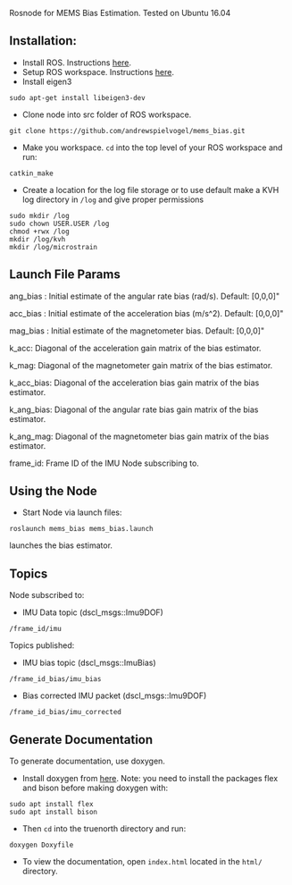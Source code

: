 Rosnode for MEMS Bias Estimation. Tested on Ubuntu 16.04

## Installation:

- Install ROS. Instructions [here](http://wiki.ros.org/kinetic/Installation).
- Setup ROS workspace. Instructions [here](http://wiki.ros.org/ROS/Tutorials/InstallingandConfiguringROSEnvironment).
- Install eigen3
```
sudo apt-get install libeigen3-dev
```
- Clone node into src folder of ROS workspace.
```
git clone https://github.com/andrewspielvogel/mems_bias.git
```
- Make you workspace. `cd` into the top level of your ROS workspace and run:
```
catkin_make
```
- Create a location for the log file storage or to use default make a KVH log directory in `/log` and give proper permissions
```
sudo mkdir /log   
sudo chown USER.USER /log
chmod +rwx /log           
mkdir /log/kvh
mkdir /log/microstrain
```

## Launch File Params

ang_bias : Initial estimate of the angular rate bias (rad/s). Default: [0,0,0]"

acc_bias : Initial estimate of the acceleration bias (m/s^2). Default: [0,0,0]"

mag_bias : Initial estimate of the magnetometer bias. Default: [0,0,0]"

k_acc: Diagonal of the acceleration gain matrix of the bias estimator.

k_mag: Diagonal of the magnetometer gain matrix of the bias estimator.

k_acc_bias: Diagonal of the acceleration bias gain matrix of the bias estimator.

k_ang_bias: Diagonal of the angular rate bias gain matrix of the bias estimator.

k_ang_mag: Diagonal of the magnetometer bias gain matrix of the bias estimator.

frame_id: Frame ID of the IMU Node subscribing to.


## Using the Node

- Start Node via launch files:
```
roslaunch mems_bias mems_bias.launch
```
launches the bias estimator.

## Topics
Node subscribed to:
- IMU Data topic (dscl_msgs::Imu9DOF)
```
/frame_id/imu 
```

Topics published:
- IMU bias topic (dscl_msgs::ImuBias)
```
/frame_id_bias/imu_bias
```
- Bias corrected IMU packet (dscl_msgs::Imu9DOF)
```
/frame_id_bias/imu_corrected
```


## Generate Documentation

To generate documentation, use doxygen.

- Install doxygen from [here](http://www.stack.nl/~dimitri/doxygen/download.html). Note: you need to install the packages flex and bison before making doxygen with:
```
sudo apt install flex
sudo apt install bison
```

- Then `cd` into the truenorth directory and run:
```
doxygen Doxyfile
```

- To view the documentation, open `index.html` located in the `html/` directory.
